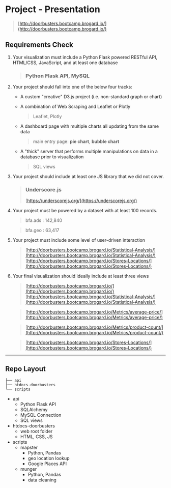 # Project - Presentation

> [http://doorbusters.bootcamp.brogard.io/](http://doorbusters.bootcamp.brogard.io/)


## Requirements Check

1. Your visualization must include a Python Flask powered RESTful API, HTML/CSS, JavaScript, and at least one database

	> ### Python Flask API, MySQL

2. Your project should fall into one of the below four tracks: 
	 - A custom "creative" D3.js project (i.e. non-standard graph or chart)

	 - A combination of Web Scraping and Leaflet or Plotly
 		> Leaflet, Plotly

	 - A dashboard page with multiple charts all updating from the same data
 		> main entry page: **pie chart**, **bubble chart**

	 - A "thick" server that performs multiple manipulations on data in a database prior to visualization
 		> SQL views 

3. Your project should include at least one JS library that we did not cover.

	> ### Underscore.js
	> [https://underscorejs.org/](https://underscorejs.org/)

4. Your project must be powered by a dataset with at least 100 records.
	
	> bfa.ads : 142,840
	
	> bfa.geo :  63,417
	
5. Your project must include some level of user-driven interaction
	> [http://doorbusters.bootcamp.brogard.io/Statistical-Analysis/](http://doorbusters.bootcamp.brogard.io/Statistical-Analysis/)
	> [http://doorbusters.bootcamp.brogard.io/Stores-Locations/](http://doorbusters.bootcamp.brogard.io/Stores-Locations/)	

6. Your final visualization should ideally include at least three views
	> [http://doorbusters.bootcamp.brogard.io/](http://doorbusters.bootcamp.brogard.io/) 	
	> [http://doorbusters.bootcamp.brogard.io/Statistical-Analysis/](http://doorbusters.bootcamp.brogard.io/Statistical-Analysis/)

	> [http://doorbusters.bootcamp.brogard.io/Metrics/average-price/](http://doorbusters.bootcamp.brogard.io/Metrics/average-price/)
	
	> [http://doorbusters.bootcamp.brogard.io/Metrics/product-count/](http://doorbusters.bootcamp.brogard.io/Metrics/product-count/)

	> [http://doorbusters.bootcamp.brogard.io/Stores-Locations/](http://doorbusters.bootcamp.brogard.io/Stores-Locations/)

---

## Repo Layout


```
├── api
├── htdocs-doorbusters
└── scripts
```

- api
	- Python Flask API
	- SQLAlchemy
    - MySQL Connection
    - SQL views
- htdocs-doorbusters
	- web root folder
	- HTML, CSS, JS
- scripts
	- mapster
		- Python, Pandas
		- geo location lookup
		- Google Places API
	- munger
		- Python, Pandas
		- data cleaning
